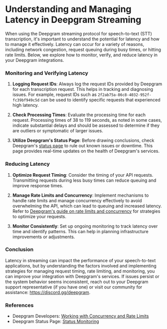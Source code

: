 # Understanding and Managing Latency in Deepgram Streaming

When using the Deepgram streaming protocol for speech-to-text (STT) transcription, it's important to understand the potential for latency and how to manage it effectively. Latency can occur for a variety of reasons, including network congestion, request queuing during busy times, or hitting rate limits. Below, we explore how to monitor, verify, and reduce latency in your Deepgram integrations.

### Monitoring and Verifying Latency

1. **Logging Request IDs**: Always log the request IDs provided by Deepgram for each transcription request. This helps in tracking and diagnosing issues. For example, request IDs such as `2f2ab75a-86c8-4032-952f-fc39bf949c5d` can be used to identify specific requests that experienced high latency.

2. **Check Processing Times**: Evaluate the processing time for each request. Processing times of 38 to 119 seconds, as noted in some cases, indicate substantial delays and should be assessed to determine if they are outliers or symptomatic of larger issues.

3. **Utilize Deepgram's Status Page**: Before drawing conclusions, check Deepgram's [status page](https://status.deepgram.com) to rule out known issues or downtime. This page provides real-time updates on the health of Deepgram's services.

### Reducing Latency

1. **Optimize Request Timing**: Consider the timing of your API requests. Transmitting requests during less busy times can reduce queuing and improve response times.

2. **Manage Rate Limits and Concurrency**: Implement mechanisms to handle rate limits and manage concurrency effectively to avoid overwhelming the API, which can lead to queuing and increased latency. Refer to [Deepgram's guide on rate limits and concurrency](https://developers.deepgram.com/docs/working-with-concurrency-rate-limits#handling-rate-limits) for strategies to optimize your requests.

3. **Monitor Consistently**: Set up ongoing monitoring to track latency over time and identify patterns. This can help in planning infrastructure improvements or adjustments.

### Conclusion

Latency in streaming can impact the performance of your speech-to-text applications, but by understanding the factors involved and implementing strategies for managing request timing, rate limiting, and monitoring, you can improve your integration with Deepgram's services. If issues persist or the system behavior seems inconsistent, reach out to your Deepgram support representative (if you have one) or visit our community for assistance: https://discord.gg/deepgram.

### References
- Deepgram Developers: [Working with Concurrency and Rate Limits](https://developers.deepgram.com/docs/working-with-concurrency-rate-limits#handling-rate-limits)
- Deepgram Status Page: [Status Monitoring](https://status.deepgram.com)